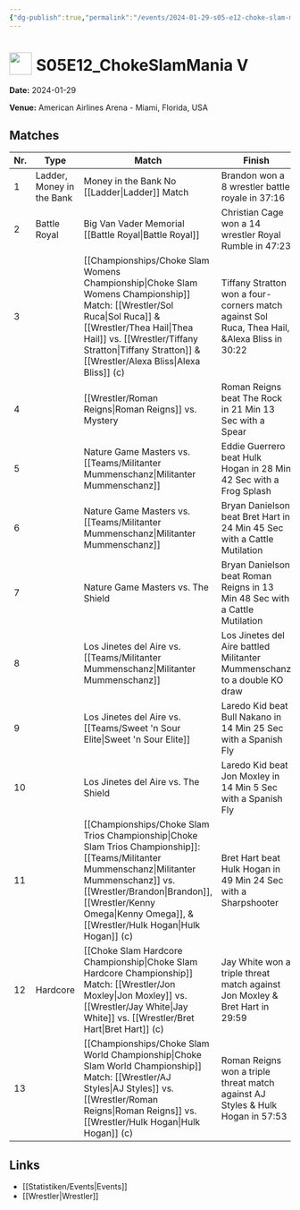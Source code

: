 ```yaml
---
{"dg-publish":true,"permalink":"/events/2024-01-29-s05-e12-choke-slam-mania-v/","title":"S05E12_ChokeSlamMania V","noteIcon":""}
---
```



# <img src="https://github.com/CptSpaulding1980/choke-slam-wrestling/releases/download/images/ChokeSlam.png" width="40" style="vertical-align:bottom; margin-right:8px;">**S05E12_ChokeSlamMania V**

**Date:** 2024-01-29

**Venue:** American Airlines Arena - Miami, Florida, USA

## Matches

| Nr. | Type | Match | Finish | Time | Rating | Score |
|-----|------|-------|--------|------|--------|-------|
| 1 | Ladder, Money in the Bank | Money in the Bank No [[Ladder\|Ladder]] Match | Brandon won a 8 wrestler battle royale in  37:16 | 37:16 | ★★★★1/4 | 90 |
| 2 | Battle Royal | Big Van Vader Memorial [[Battle Royal\|Battle Royal]] | Christian Cage won a 14 wrestler Royal Rumble in  47:23 | 47:23 | ★★★★1/4 | 91 |
| 3 |  | [[Championships/Choke Slam Womens Championship\|Choke Slam Womens Championship]] Match: [[Wrestler/Sol Ruca\|Sol Ruca]] & [[Wrestler/Thea Hail\|Thea Hail]] vs. [[Wrestler/Tiffany Stratton\|Tiffany Stratton]] & [[Wrestler/Alexa Bliss\|Alexa Bliss]] (c) | Tiffany Stratton won a four-corners match against Sol Ruca, Thea Hail, &Alexa Bliss in  30:22 | 30:22 | ★★★★1/2 | 94 |
| 4 |  | [[Wrestler/Roman Reigns\|Roman Reigns]] vs. Mystery | Roman Reigns beat The Rock in 21 Min 13 Sec with a Spear | 21:13 | ★★★★1/2 | 95 |
| 5 |  | Nature Game Masters  vs. [[Teams/Militanter Mummenschanz\|Militanter Mummenschanz]] | Eddie Guerrero beat Hulk Hogan in 28 Min 42 Sec with a Frog Splash | 28:42 | ★★★★3/4 | 96 |
| 6 |  | Nature Game Masters  vs. [[Teams/Militanter Mummenschanz\|Militanter Mummenschanz]] | Bryan Danielson beat Bret Hart in 24 Min 45 Sec with a Cattle Mutilation | 24:45 | ★★★★1/2 | 92 |
| 7 |  | Nature Game Masters  vs. The Shield | Bryan Danielson beat Roman Reigns in 13 Min 48 Sec with a Cattle Mutilation | 13:48 | ★★★3/4 | 81 |
| 8 |  | Los Jinetes del Aire vs. [[Teams/Militanter Mummenschanz\|Militanter Mummenschanz]] | Los Jinetes del Aire battled Militanter Mummenschanz to a  double KO draw | 0:00 | ★ | 55 |
| 9 |  | Los Jinetes del Aire vs. [[Teams/Sweet 'n Sour Elite\|Sweet 'n Sour Elite]] | Laredo Kid beat Bull Nakano in 14 Min 25 Sec with a Spanish Fly | 14:25 | ★★1/2 | 66 |
| 10 |  | Los Jinetes del Aire vs. The Shield | Laredo Kid beat Jon Moxley in 14 Min 5 Sec with a Spanish Fly | 14:05 | ★★★3/4 | 81 |
| 11 |  | [[Championships/Choke Slam Trios Championship\|Choke Slam Trios Championship]]: [[Teams/Militanter Mummenschanz\|Militanter Mummenschanz]] vs. [[Wrestler/Brandon\|Brandon]], [[Wrestler/Kenny Omega\|Kenny Omega]], & [[Wrestler/Hulk Hogan\|Hulk Hogan]] (c) | Bret Hart beat Hulk Hogan in 49 Min 24 Sec with a Sharpshooter | 49:24 | ★★★★3/4 | 96 |
| 12 | Hardcore | [[Choke Slam Hardcore Championship\|Choke Slam Hardcore Championship]] Match: [[Wrestler/Jon Moxley\|Jon Moxley]] vs. [[Wrestler/Jay White\|Jay White]] vs. [[Wrestler/Bret Hart\|Bret Hart]] (c) | Jay White won a triple threat match against Jon Moxley & Bret Hart in  29:59 | 29:59 | ★★★★3/4 | 99 |
| 13 |  | [[Championships/Choke Slam World Championship\|Choke Slam World Championship]] Match: [[Wrestler/AJ Styles\|AJ Styles]] vs. [[Wrestler/Roman Reigns\|Roman Reigns]] vs. [[Wrestler/Hulk Hogan\|Hulk Hogan]] (c) | Roman Reigns won a triple threat match against AJ Styles & Hulk Hogan in  57:53 | 57:53 | ★★★★★ | 102 |

## Links
- [[Statistiken/Events\|Events]]
- [[Wrestler\|Wrestler]]
